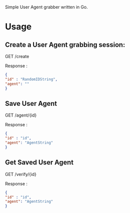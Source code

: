Simple User Agent grabber written in Go.

# Usage
## Create a User Agent grabbing session:  
GET /create

Response :
```json
{
"id" : "RandomIDString",
"agent": ""
}
```
## Save User Agent
GET /agent/{id}

Response :
```json
{
"id" : "id",
"agent": "AgentString"
}
```

## Get Saved User Agent
GET /verify/{id}

Response :
```json
{
"id" : "id",
"agent": "AgentString"
}
```